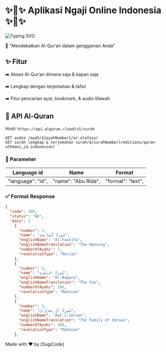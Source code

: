 # ✨📖✨ Aplikasi Ngaji Online Indonesia ✨📖✨

![Typing SVG](https://readme-typing-svg.herokuapp.com?font=Tahoma&pause=1000&width=435&lines=Yuk+Kita+Murottal+Qur'an)


📖 “Mendekatkan Al-Qur’an dalam genggaman Anda”

## ✨ Fitur
➡️ Akses Al-Qur’an dimana saja & kapan saja

➡️ Lengkap dengan terjemahan & tafsir

➡️ Fitur pencarian ayat, bookmark, & audio tilawah

## 🔗 API Al-Quran 
Host: `https://api.alquran.cloud/v1/surah`

```
GET audio /ayah/${ayahNumber}/ar.alafasy)
GET surah lengkap & terjemahan surah/${surahNumber}/editions/quran-uthmani,id.indonesian)
```
### 📝 Parameter 
| Language id | Name | Format |
|----------|------|--------------|
| "language": "id", | "name": "Abu Rida", | "format": "text", |


### ✅ Format Response 
```json
{
  "code": 200,
  "status": "OK",
  "data": [
    {
      "number": 1,
      "name": "سُورَةُ ٱلْفَاتِحَةِ",
      "englishName": "Al-Faatiha",
      "englishNameTranslation": "The Opening",
      "numberOfAyahs": 7,
      "revelationType": "Meccan"
    },
    {
      "number": 2,
      "name": "سُورَةُ البَقَرَةِ",
      "englishName": "Al-Baqara",
      "englishNameTranslation": "The Cow",
      "numberOfAyahs": 286,
      "revelationType": "Medinan"
    },
    {
      "number": 3,
      "name": "سُورَةُ آلِ عِمۡرَانَ",
      "englishName": "Aal-i-Imraan",
      "englishNameTranslation": "The Family of Imraan",
      "numberOfAyahs": 200,
      "revelationType": "Medinan"
    },
```

Made with ❤️ by [SugiCode]

